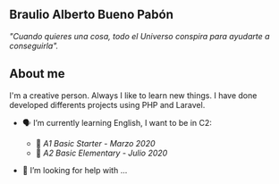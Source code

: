 ## Braulio Alberto Bueno Pabón
_"Cuando quieres una cosa, todo el Universo conspira para ayudarte a conseguirla"._

## About me
I'm a creative person. Always I like to learn new things.
I have done developed differents projects using PHP and Laravel. 

- 🗣️ I’m currently learning English, I want to be in C2:
  - 📕 _A1 Basic Starter - Marzo 2020_
  - 📕 _A2 Basic Elementary - Julio 2020_

- 🤔 I’m looking for help with ...


<!--
**babuenop/babuenop** is a ✨ _special_ ✨ repository because its `README.md` (this file) appears on your GitHub profile.

Here are some ideas to get you started:


- 🌱 I’m currently learning ...
- 👯 I’m looking to collaborate on ...

- 💬 Ask me about ...
- 📫 How to reach me: ...
- 😄 Pronouns: ...
- ⚡ Fun fact: ...
-->
